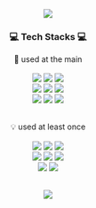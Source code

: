<div align="center">
   <img src="https://capsule-render.vercel.app/api?type=waving&color=auto&height=280&section=header&text=Welcome&desc=Sejun's%20GitHub%20Profile&descAlign=60&fontSize=80&customColorList=0,1,2,3,4,5,6,7,8,9,10,11,12,13,14,15,16,17,18,19,20,21"/>
   
<!--    <img src="https://hits.seeyoufarm.com/api/count/incr/badge.svg?url=https%3A%2F%2Fgithub.com%2Fasjjun&count_bg=%23000000&title_bg=%23000000&icon=github.svg&icon_color=%23E7E7E7&title=GitHub&edge_flat=false"/> -->
   
   <h3> 💻 Tech Stacks 💻 </h3>
   
   💪 used at the main<br><br>
   <img src="https://img.shields.io/badge/Java-007396?style=flat-square&logo=Java&logoColor=white"/>
   <img src="https://img.shields.io/badge/Python-3776AB?style=flat-square&logo=Python&logoColor=white"/>
   <img src="https://img.shields.io/badge/SpringBoot-6DB33F?style=flat-square&logo=SpringBoot&logoColor=white"/>
   <br>
   <img src="https://img.shields.io/badge/MySQL-4479A1?style=flat-square&logo=MySQL&logoColor=white"/>
   <img src="https://img.shields.io/badge/MariaDB-003545?style=flat-square&logo=MariaDB&logoColor=white"/>
   <img src="https://img.shields.io/badge/AWS-232F3E?style=flat-square&logo=Amazon-AWS&logoColor=white"/>
   <br>
   <img src="https://img.shields.io/badge/Numpy-013243?style=flat-square&logo=NumPy&logoColor=4ba6c9"/>
   <img src="https://img.shields.io/badge/TensorFlow-efefef?style=flat-square&logo=TensorFlow&logoColor=FF6F00"/>
   <img src="https://img.shields.io/badge/scikit learn-F7931E?style=flat-square&logo=scikit-learn&logoColor=white"/><br>
   
   <br>💡 used at least once<br><br>
   <img src="https://img.shields.io/badge/HTML5-E34F26?style=flat-square&logo=HTML5&logoColor=white"/>
   <img src="https://img.shields.io/badge/JavaScript-F7DF1E?style=flat-square&logo=JavaScript&logoColor=white"/>
   <img src="https://img.shields.io/badge/CSS-1572B6?style=flat-square&logo=CSS3&logoColor=white"/>
   <br>
   <img src="https://img.shields.io/badge/PHP-777BB4?style=flat-square&logo=php&logoColor=white"/>
   <img src="https://img.shields.io/badge/C-A8B9CC?style=flat-square&logo=C&logoColor=white"/>
   <img src="https://img.shields.io/badge/C%23-239120?style=flat-square&logo=C Sharp&logoColor=#239120"/>
   <br>
   <img src="https://img.shields.io/badge/Flask-000000?style=flat-square&logo=Flask&logoColor=white"/>
   <img src="https://img.shields.io/badge/BlockChain-121D33?style=flat-square&logo=Bitcoin-SV&logoColor=white"/><br><br>
   
   <a href="https://solved.ac/asjjun">
      <img src="http://mazassumnida.wtf/api/v2/generate_badge?boj=asjjun"/>
   </a>
<!--    <br>
   <a href="https://github.com/anuraghazra/github-readme-stats">
      <img width='450' src="https://github-readme-stats.vercel.app/api?username=asjjun&include_all_commits=true&count_private=true&hide_border=true&show_icons=true"/>
   </a>
   <a href="https://github.com/anuraghazra/github-readme-stats">
      <img src="https://github-readme-stats.vercel.app/api/top-langs/?username=asjjun&count_private=true&hide_border=true&hide=c%2B%2B&langs_count=8&layout=compact"/>    </a> -->
</div>
